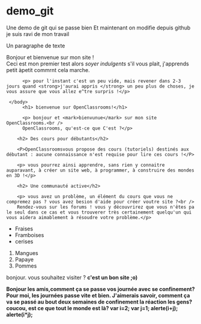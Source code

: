 # demo_git
Une demo de git qui se passe bien
Et maintenant on modifie depuis github
je suis ravi de mon travail
<!DOCTYPE html>
<html>
     <head>
          <meta "charset="UTF-8"/>
          <title> Girard Chancelle</title>
     </head>
     <body>
          <p>Un paragraphe de texte</p>
          	Bonjour et bienvenue sur mon site !<br />
          Ceci est mon premier test alors <em> soyer indulgents</em> s'il vous plait, j'apprends petit àpetit commrnt cela marche.</p>

          <p> pour l'instant c'est un peu vide, mais revener dans 2-3 jours quand <strong>j'aurai appris </strong> un peu plus de choses, je vous assure que vous allez e^tre surpris !</p>

     </body>
          <h1> bienvenue sur OpenClassrooms!</h1>

          <p> bonjour et <mark>bienvunue</mark> sur mon site OpenClassrooms.<br />
     	  OpenClassrooms, qu'est-ce que C'est ?</p>

        <h2> Des cours pour débutants</h2>
        
        <P>OpenClassroomsvous propose des cours (tutoriels) destinés aux débutant : aucune connaissance n'est requise pour lire ces cours !</P>
        
        <p> vous pourrez ainsi apprendre, sans rien y connaitre auparavant, à créer un site web, à programmer, à construire des mondes en 3D !</p>

        <h2> Une communauté active</h2>

        <p> vous avez un problème, un élément du cours que vous ne compremez pas ? vous avez besion d'aide pour créer voutre site ?<br />
        Rendez-vous sur les forums ! vous y découvrirez que vous n'êtes pa le seul dans ce cas et vous trouverer très certainement quelqu'un qui vous aidera aimablement à résoudre votre problème.</p>	

<body>
	<ul>
		<li>Fraises</li>
		<li>Framboises</li>
		<li>cerises</li>
    </ul>
    <ol>
    	<li>Mangues</li>
    	<li>Papaye</li>
    	<li>Pommes</li>
    </ol>
    <body>
    	<p> bonjour. vous souhaitez visiter<a href="https://OpenClassrooms.com"></a> ? <b /> c'est un bon site ;o)</p>

Bonjour les amis,comment ça se passe vos journée avec se confinement?
Pour moi, les journées passe vite et bien.
J'aimerais savoir, comment ça va se passé au bout deux semaines de confinement la réaction les gens?
coucou, est ce que tout le monde est là?
var i=2;
var j=1;
alerte(i+j);
alerte(i*j);



